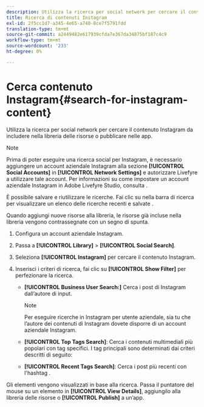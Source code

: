 ```yaml
---
description: Utilizza la ricerca per social network per cercare il contenuto Instagram da includere nella libreria delle risorse o pubblicare nelle app.
title: Ricerca di contenuti Instagram
exl-id: 2f5cc1d7-a345-4e65-a740-8ce7f5791fdd
translation-type: tm+mt
source-git-commit: a2449482e617939cfda7e367da34875bf187c4c9
workflow-type: tm+mt
source-wordcount: '233'
ht-degree: 0%

---
```


# Cerca contenuto Instagram{#search-for-instagram-content}

Utilizza la ricerca per social network per cercare il contenuto Instagram da includere nella libreria delle risorse o pubblicare nelle app.

>[!NOTE]
>
>Prima di poter eseguire una ricerca social per Instagram, è necessario aggiungere un account aziendale Instagram alla sezione **[!UICONTROL Social Accounts]** in **[!UICONTROL Network Settings]** e autorizzare Livefyre a utilizzare tale account. Per informazioni su come impostare un account aziendale Instagram in Adobe Livefyre Studio, consulta [](../c-users-creating-accounts-with-studio-access/t-configure-social-accout-instagram/c-about-instagram-accounts.md#c_about_instagram_accounts).

È possibile salvare e riutilizzare le ricerche. Fai clic su nella barra di ricerca per visualizzare un elenco delle ricerche recenti e salvate .

Quando aggiungi nuove risorse alla libreria, le risorse già incluse nella libreria vengono contrassegnate con un segno di spunta.

1. Configura un account aziendale Instagram.
1. Passa a **[!UICONTROL Library]** > **[!UICONTROL Social Search]**.
1. Seleziona **[!UICONTROL Instagram]** per cercare il contenuto Instagram.
1. Inserisci i criteri di ricerca, fai clic su **[!UICONTROL Show Filter]** per perfezionare la ricerca.

   * **[!UICONTROL Business User Search:]** Cerca i post di Instagram dall’autore di input.

      >[!NOTE]
      >
      >Per eseguire ricerche in Instagram per utente aziendale, sia tu che l’autore dei contenuti di Instagram dovete disporre di un account aziendale Instagram.

   * **[!UICONTROL Top Tags Search]**: Cerca i contenuti multimediali più popolari con tag specifici. I tag principali sono determinati dai criteri descritti di seguito: [](https://developers.facebook.com/docs/instagram-api/reference/hashtag/top-media)

   * **[!UICONTROL Recent Tags Search]**: Cerca i post più recenti con l&#39;hashtag .

Gli elementi vengono visualizzati in base alla ricerca. Passa il puntatore del mouse su un elemento in **[!UICONTROL View Details]**, aggiungilo alla libreria delle risorse o **[!UICONTROL Publish]** a un’app.
